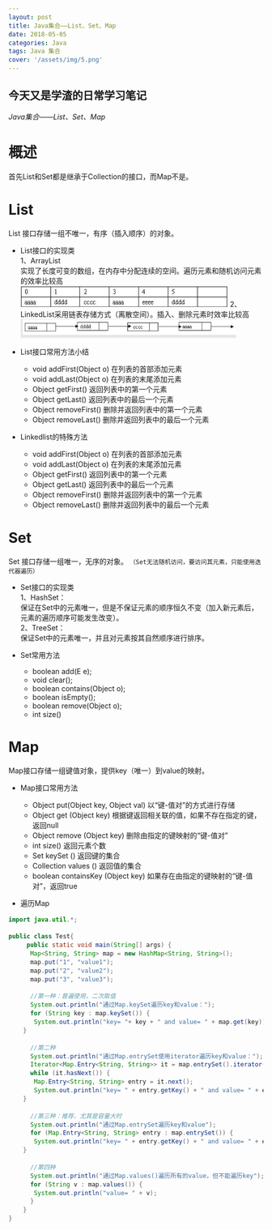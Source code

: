 ```yaml
---
layout: post
title: Java集合——List、Set、Map
date: 2018-05-05
categories: Java
tags: Java 集合
cover: '/assets/img/5.png'
---
```

## 今天又是学渣的日常学习笔记
*Java集合——List、Set、Map*
# 概述

首先List和Set都是继承于Collection的接口，而Map不是。

# List
List 接口存储一组不唯一，有序（插入顺序）的对象。
* List接口的实现类  
1、ArrayList  
实现了长度可变的数组，在内存中分配连续的空间。遍历元素和随机访问元素的效率比较高   
![](/assets/img/arraylist.png)
2、LinkedList采用链表存储方式（离散空间）。插入、删除元素时效率比较高
![](/assets/img/linkedlist.png)

* List接口常用方法小结
    * void  addFirst(Object o)	在列表的首部添加元素
    * void  addLast(Object o)	在列表的末尾添加元素
    * Object  getFirst()	返回列表中的第一个元素
    * Object  getLast()	返回列表中的最后一个元素
    * Object  removeFirst()	删除并返回列表中的第一个元素
    * Object  removeLast()	删除并返回列表中的最后一个元素

* Linkedlist的特殊方法 
    * void  addFirst(Object o)	在列表的首部添加元素
    * void  addLast(Object o)	在列表的末尾添加元素
    * Object  getFirst()	返回列表中的第一个元素
    * Object  getLast()	返回列表中的最后一个元素
    * Object  removeFirst()	删除并返回列表中的第一个元素
    * Object  removeLast()	删除并返回列表中的最后一个元素



# Set  
Set 接口存储一组唯一，无序的对象。 `（Set无法随机访问，要访问其元素，只能使用迭代器遍历）`
* Set接口的实现类  
1、HashSet：  
保证在Set中的元素唯一，但是不保证元素的顺序恒久不变（加入新元素后，元素的遍历顺序可能发生改变）。  
2、TreeSet：  
保证Set中的元素唯一，并且对元素按其自然顺序进行排序。

* Set常用方法  
    * boolean add(E e);
    * void clear();
    * boolean contains(Object o);
    * boolean isEmpty();
    * boolean remove(Object o);
    * int size()

# Map
Map接口存储一组键值对象，提供key（唯一）到value的映射。

* Map接口常用方法  
    * Object put(Object key, Object val)	以“键-值对”的方式进行存储
    * Object get (Object key)	根据键返回相关联的值，如果不存在指定的键，返回null
    * Object remove (Object key)	删除由指定的键映射的“键-值对”
    * int size()	返回元素个数
    * Set keySet ()	返回键的集合
    * Collection values ()	返回值的集合
    * boolean	containsKey (Object key)	如果存在由指定的键映射的“键-值对”，返回true

* 遍历Map

```java
import java.util.*;
 
public class Test{
     public static void main(String[] args) {
      Map<String, String> map = new HashMap<String, String>();
      map.put("1", "value1");
      map.put("2", "value2");
      map.put("3", "value3");
      
      //第一种：普遍使用，二次取值
      System.out.println("通过Map.keySet遍历key和value：");
      for (String key : map.keySet()) {
       System.out.println("key= "+ key + " and value= " + map.get(key));
    }
      
      //第二种
      System.out.println("通过Map.entrySet使用iterator遍历key和value：");
      Iterator<Map.Entry<String, String>> it = map.entrySet().iterator();
      while (it.hasNext()) {
       Map.Entry<String, String> entry = it.next();
       System.out.println("key= " + entry.getKey() + " and value= " + entry.getValue());
    }
      
      //第三种：推荐，尤其是容量大时
      System.out.println("通过Map.entrySet遍历key和value");
      for (Map.Entry<String, String> entry : map.entrySet()) {
       System.out.println("key= " + entry.getKey() + " and value= " + entry.getValue());
    }
    
      //第四种
      System.out.println("通过Map.values()遍历所有的value，但不能遍历key");
      for (String v : map.values()) {
       System.out.println("value= " + v);
      }
    }
}



```
